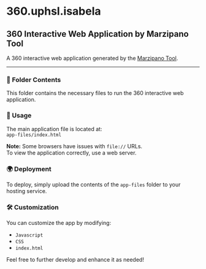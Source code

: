 # 360.uphsl.isabela

## 360 Interactive Web Application by Marzipano Tool

A 360 interactive web application generated by the [Marzipano Tool](http://www.marzipano.net).

---

### 📂 Folder Contents

This folder contains the necessary files to run the 360 interactive web application.

### 🚀 Usage

The main application file is located at:  
`app-files/index.html`

**Note:** Some browsers have issues with `file://` URLs.  
To view the application correctly, use a web server.

### 🌍 Deployment

To deploy, simply upload the contents of the `app-files` folder to your hosting service.

### 🛠️ Customization

You can customize the app by modifying:

- `Javascript`
- `CSS`
- `index.html`

Feel free to further develop and enhance it as needed!
